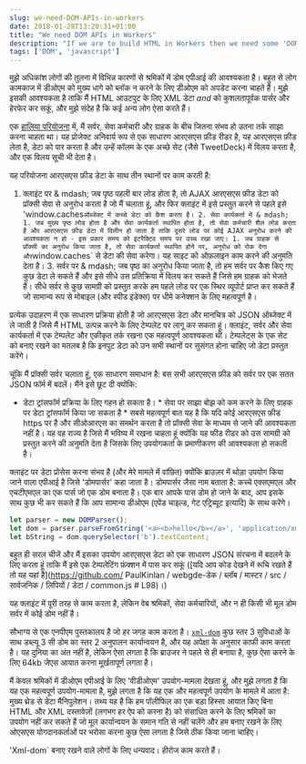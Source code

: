 ```yaml
---
slug: we-need-DOM-APIs-in-workers
date: 2018-01-28T13:20:31+01:00
title: "We need DOM APIs in Workers"
description: "If we are to build HTML in Workers then we need some 'DOM' in them."
tags: ['DOM', 'javascript']
---
```



मुझे अधिकांश लोगों की तुलना में विभिन्न कारणों से श्रमिकों में डोम एपीआई की आवश्यकता है। बहुत से लोग कामकाज में डीओएम को मुख्य धागे को ब्लॉक न करने के लिए डीओएम को अपडेट करना चाहते हैं। मुझे इसकी आवश्यकता है ताकि मैं HTML आउटपुट के लिए XML डेटा _and_ को कुशलतापूर्वक पार्सर और हेरफेर कर सकूं, और मुझे संदेह है कि कई अन्य लोग ऐसा करते हैं।

एक [हालिया परियोजना](https://webgdedeck.com/) में, मैं सर्वर, सेवा कर्मचारी और ग्राहक के बीच जितना संभव हो उतना तर्क साझा करना चाहता था। यह प्रोजेक्ट अनिवार्य रूप से एक साधारण आरएसएस फ़ीड रीडर है, यह आरएसएस फ़ीड लेता है, डेटा को पार करता है और उन्हें कॉलम के एक अच्छे सेट (जैसे TweetDeck) में विलय करता है, और एक विलय सूची भी देता है।

यह परियोजना आरएसएस फ़ीड डेटा के साथ तीन स्थानों पर काम करती है:

1. क्लाइंट पर & mdash; जब पृष्ठ पहली बार लोड होता है, तो AJAX आरएसएस फ़ीड डेटा को प्रॉक्सी सेवा से अनुरोध करता है जो मैं चलाता हूं, और फिर क्लाइंट में इसे प्रस्तुत करने से पहले इसे 'window.caches` ऑब्जेक्ट में कच्चे डेटा को कैश करता है। 2. सेवा कार्यकर्ता में & mdash; 1. जब मुख्य पृष्ठ लोड होता है और सेवा कार्यकर्ता स्थापित होता है, तो सेवा कर्मचारी शैल लोड करता है और आरएसएस फ़ीड डेटा में विलीन हो जाता है ताकि दूसरे लोड पर कोई AJAX अनुरोध करने की आवश्यकता न हो - इस प्रकार समय को इंटरैक्टिव समय पर उच्च रखा जाए। 1. जब ग्राहक से प्रॉक्सी का अनुरोध किया जाता है, तो सेवा कार्यकर्ता स्थापित होने पर, अनुरोध को रोक देगा और `window.caches` से डेटा की सेवा करेगा। यह साइट को ऑफ़लाइन काम करने की अनुमति देता है। 3. सर्वर पर & mdash; जब पृष्ठ का अनुरोध किया जाता है, तो हम सर्वर पर कैश किए गए कुछ डेटा ले सकते हैं और इसे सीधे उस प्रतिक्रिया में विलय कर सकते हैं जिसे हम ग्राहक को भेजते हैं। सीधे सर्वर से कुछ सामग्री को प्रस्तुत करके हम पहले लोड पर एक स्थिर व्यूपोर्ट प्राप्त कर सकते हैं जो सामान्य रूप से मोबाइल (और स्पीड इंडेक्स) पर धीमे कनेक्शन के लिए महत्वपूर्ण है।

प्रत्येक उदाहरण में एक साधारण प्रक्रिया होती है जो आरएसएस डेटा और मानचित्र को JSON ऑब्जेक्ट में ले जाती है जिसे मैं HTML उत्पन्न करने के लिए टेम्पलेट पर लागू कर सकता हूं। क्लाइंट, सर्वर और सेवा कार्यकर्ता में एक टेम्पलेट और एकीकृत तर्क रखना एक महत्वपूर्ण आवश्यकता थी। टेम्पलेट्स के एक सेट को बनाए रखने का मतलब है कि इनपुट डेटा को उन सभी स्थानों पर सुसंगत होना चाहिए जो डेटा प्रस्तुत करेंगे।

चूंकि मैं प्रॉक्सी सर्वर चलाता हूं, एक साधारण समाधान है: बस सभी आरएसएस फ़ीड को सर्वर पर एक सतत JSON फॉर्म में बदलें। मैंने इसे छूट दी क्योंकि:

* डेटा ट्रांसफॉर्म प्रक्रिया के लिए गहन हो सकता है। * सेवा पर साझा बोझ को कम करने के लिए ग्राहक पर डेटा ट्रांसफॉर्म किया जा सकता है * सबसे महत्वपूर्ण बात यह है कि यदि कोई आरएसएस फ़ीड https पर है और सीओआरएस का समर्थन करता है तो प्रॉक्सी सेवा के माध्यम से जाने की आवश्यकता नहीं है। यह वह राज्य है जिसे मैं भविष्य में रखना चाहता हूं क्योंकि यह फीड रीडर को उस सामग्री को प्रस्तुत करने की अनुमति देता है जिसके लिए उपयोगकर्ता के प्रमाणीकरण की आवश्यकता हो सकती है।

क्लाइंट पर डेटा प्रोसेस करना संभव है (और मेरे मामले में वांछित) क्योंकि ब्राउज़र में थोड़ा उपयोग किया जाने वाला एपीआई है जिसे 'डोमपार्सर' कहा जाता है। डोमपार्सर जैसा नाम बताता है: कच्चे एक्सएमएल और एचटीएमएल का एक पार्स जो एक डोम बनाता है। एक बार आपके पास डोम हो जाने के बाद, आप इसके साथ कुछ भी कर सकते हैं कि आप सामान्य डीओएम (एपेंड चाइल्ड, गेट एट्रिब्यूट इत्यादि) के साथ करेंगे।


```javascript
let parser = new DOMParser();
let dom = parser.parseFromString('<a><b>hello</b></a>', 'application/xml');
let bString = dom.querySelector('b').textContent;
```


बहुत ही सरल चीजें और मैं इसका उपयोग आरएसएस डेटा को एक साधारण JSON संरचना में बदलने के लिए करता हूं ताकि मैं इसे एक टेम्पलेटिंग फ़ंक्शन में पास कर सकूं ([यदि आप कोड देखने में रूचि रखते हैं तो यह यहां है](https://github.com/ PaulKinlan / webgde-डेक / ब्लॉब / मास्टर / src / सार्वजनिक / लिपियों / डेटा / common.js # L98)।)

यह क्लाइंट में पूरी तरह से काम करता है, लेकिन वेब श्रमिकों, सेवा कर्मचारियों, और न ही किसी भी मूल डोम सर्वर में कोई डोम नहीं है।

सौभाग्य से एक एनपीएम पुस्तकालय है जो हर जगह काम करता है। [`xml-dom`](https://www.npmjs.com/package/xmldom) कुछ स्तर 3 सुविधाओं के साथ डब्ल्यू 3 सी डोम का स्तर 2 अनुपालन कार्यान्वयन है, और यह अपेक्षा के अनुसार काफी काम करता है। यह दुनिया का अंत नहीं है, लेकिन ऐसा लगता है कि ब्राउजर ने पहले से ही बनाया है, कुछ ऐसा करने के लिए 64kb जेएस आयात करना मूर्खतापूर्ण लगता है।

मैं केवल श्रमिकों में डीओएम एपीआई के लिए 'वीडीओएम' उपयोग-मामला देखता हूं, और मुझे लगता है कि यह एक महत्वपूर्ण उपयोग-मामला है, मुझे लगता है कि यह एक और महत्वपूर्ण उपयोग के मामले में आता है: मुख्य थ्रेड से डेटा मैनिपुलेशन। तथ्य यह है कि हम पॉलीफिल का एक बड़ा हिस्सा आयात किए बिना HTML और XML दस्तावेज़ों (लगभग हर ऐप को करना है) को संसाधित करने के लिए श्रमिकों का उपयोग नहीं कर सकते हैं जो मूल कार्यान्वयन के समान गति से नहीं चलेंगे और हम बनाए रखने के लिए ओएसएस योगदानकर्ताओं पर भरोसा करना कुछ ऐसा लगता है जिसे ठीक किया जाना चाहिए।

'Xml-dom` बनाए रखने वाले लोगों के लिए धन्यवाद। हीरोज काम करते हैं।